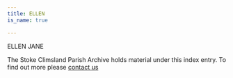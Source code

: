 ```yaml
---
title: ELLEN
is_name: true

---
```


ELLEN JANE


The Stoke Climsland Parish Archive holds material under this index entry. To find out more please [contact us](/contact/)
